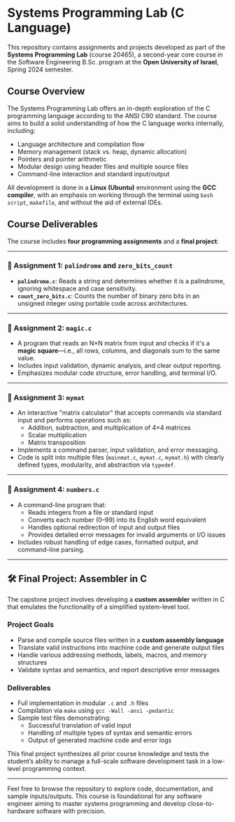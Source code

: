 # Systems Programming Lab (C Language)

This repository contains assignments and projects developed as part of the **Systems Programming Lab** (course 20465), a second-year core course in the Software Engineering B.Sc. program at the **Open University of Israel**, Spring 2024 semester.

## Course Overview

The Systems Programming Lab offers an in-depth exploration of the C programming language according to the ANSI C90 standard. The course aims to build a solid understanding of how the C language works internally, including:

- Language architecture and compilation flow
- Memory management (stack vs. heap, dynamic allocation)
- Pointers and pointer arithmetic
- Modular design using header files and multiple source files
- Command-line interaction and standard input/output

All development is done in a **Linux (Ubuntu)** environment using the **GCC compiler**, with an emphasis on working through the terminal using `bash script`, `makefile`, and without the aid of external IDEs.

## Course Deliverables

The course includes **four programming assignments** and a **final project**:

---

### 🧪 Assignment 1: `palindrome` and `zero_bits_count`

- **`palindrome.c`**: Reads a string and determines whether it is a palindrome, ignoring whitespace and case sensitivity.
- **`count_zero_bits.c`**: Counts the number of binary zero bits in an unsigned integer using portable code across architectures.

---

### 🧮 Assignment 2: `magic.c`

- A program that reads an N×N matrix from input and checks if it's a **magic square**—i.e., all rows, columns, and diagonals sum to the same value.
- Includes input validation, dynamic analysis, and clear output reporting.
- Emphasizes modular code structure, error handling, and terminal I/O.

---

### 🧠 Assignment 3: `mymat`

- An interactive "matrix calculator" that accepts commands via standard input and performs operations such as:
  - Addition, subtraction, and multiplication of 4×4 matrices
  - Scalar multiplication
  - Matrix transposition
- Implements a command parser, input validation, and error messaging.
- Code is split into multiple files (`mainmat.c`, `mymat.c`, `mymat.h`) with clearly defined types, modularity, and abstraction via `typedef`.

---

### 🧾 Assignment 4: `numbers.c`

- A command-line program that:
  - Reads integers from a file or standard input
  - Converts each number (0–99) into its English word equivalent
  - Handles optional redirection of input and output files
  - Provides detailed error messages for invalid arguments or I/O issues
- Includes robust handling of edge cases, formatted output, and command-line parsing.

---

## 🛠 Final Project: Assembler in C

The capstone project involves developing a **custom assembler** written in C that emulates the functionality of a simplified system-level tool.

### Project Goals

- Parse and compile source files written in a **custom assembly language**
- Translate valid instructions into machine code and generate output files
- Handle various addressing methods, labels, macros, and memory structures
- Validate syntax and semantics, and report descriptive error messages

### Deliverables

- Full implementation in modular `.c` and `.h` files
- Compilation via `make` using `gcc -Wall -ansi -pedantic`
- Sample test files demonstrating:
  - Successful translation of valid input
  - Handling of multiple types of syntax and semantic errors
  - Output of generated machine code and error logs

This final project synthesizes all prior course knowledge and tests the student’s ability to manage a full-scale software development task in a low-level programming context.

---

Feel free to browse the repository to explore code, documentation, and sample inputs/outputs. This course is foundational for any software engineer aiming to master systems programming and develop close-to-hardware software with precision.
